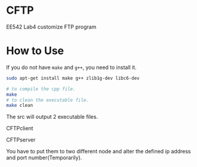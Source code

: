 # CFTP
EE542 Lab4 customize FTP program

# How to Use

If you do not have `make` and `g++`, you need to install it.
```bash
sudo apt-get install make g++ zlib1g-dev libc6-dev
```

```bash
# to compile the cpp file.
make 
# to clean the executable file.
make clean
```

The src will output 2 executable files.

CFTPclient

CFTPserver

You have to put them to two different node and alter the defined ip address and port number(Temporarily).